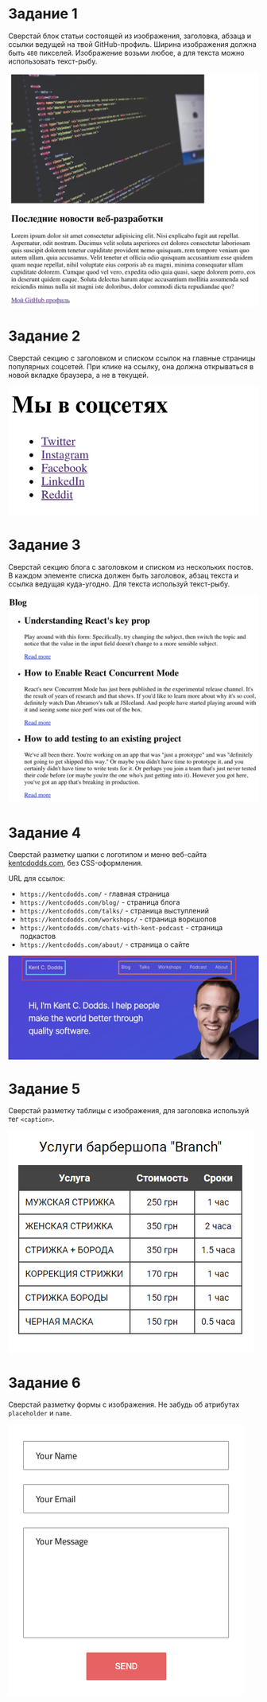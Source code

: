 # Задание 1

Сверстай блок статьи состоящей из изображения, заголовка, абзаца и ссылки
ведущей на твой GitHub-профиль. Ширина изображения должна быть `480` пикселей.
Изображение возьми любое, а для текста можно использовать текст-рыбу.

![превью задания](./images/task-01.jpg)

# Задание 2

Сверстай секцию с заголовком и списком ссылок на главные страницы популярных
соцсетей. При клике на ссылку, она должна открываться в новой вкладке браузера,
а не в текущей.

![превью задания](./images/task-02.jpg)

# Задание 3

Сверстай секцию блога с заголовком и списком из нескольких постов. В каждом
элементе списка должен быть заголовок, абзац текста и ссылка ведущая
куда-угодно. Для текста используй текст-рыбу.

![превью задания](./images/task-03.png)

# Задание 4

Сверстай разметку шапки с логотипом и меню веб-сайта
[kentcdodds.com](https://kentcdodds.com/), без CSS-оформления.

URL для ссылок:

- `https://kentcdodds.com/` - главная страница
- `https://kentcdodds.com/blog/` - страница блога
- `https://kentcdodds.com/talks/` - страница выступлений
- `https://kentcdodds.com/workshops/` - страница воркшопов
- `https://kentcdodds.com/chats-with-kent-podcast` - страница подкастов
- `https://kentcdodds.com/about/` - страница о сайте

![превью задания](./images/task-04.jpg)

# Задание 5

Сверстай разметку таблицы с изображения, для заголовка используй тег
`<caption>`.

![превью задания](./images/task-05.png)

# Задание 6

Сверстай разметку формы с изображения. Не забудь об атрибутах `placeholder` и
`name`.

![превью задания](./images/task-06.png)
